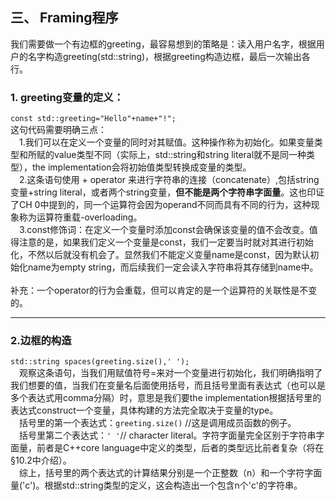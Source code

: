 ## 三、 Framing程序
我们需要做一个有边框的greeting，最容易想到的策略是：读入用户名字，根据用户的名字构造greeting(std::string)，根据greeting构造边框，最后一次输出各行。  
### 1. greeting变量的定义：
`const std::greeting="Hello"+name+"!";`  
这句代码需要明确三点：  
&emsp;1.我们可以在定义一个变量的同时对其赋值。这种操作称为初始化。如果变量类型和所赋的value类型不同（实际上，std::string和string literal就不是同一种类型），the implementation会将初始值类型转换成变量的类型。  
&emsp;2.这条语句使用 + operator 来进行字符串的连接（concatenate）,包括string变量+string literal，或者两个string变量，**但不能是两个字符串字面量**。这也印证了CH 0中提到的，同一个运算符会因为operand不同而具有不同的行为，这种现象称为运算符重载-overloading。  
&emsp;3.const修饰词：在定义一个变量时添加const会确保该变量的值不会改变。值得注意的是，如果我们定义一个变量是const，我们一定要当时就对其进行初始化，不然以后就没有机会了。显然我们不能定义变量name是const，因为默认初始化name为empty string，而后续我们一定会读入字符串将其存储到name中。  
<br>
补充：一个operator的行为会重载，但可以肯定的是一个运算符的关联性是不变的。
***
### 2.边框的构造
`std::string spaces(greeting.size(),' ');`  
&emsp;观察这条语句，当我们用赋值符号=来对一个变量进行初始化，我们明确指明了我们想要的值，当我们在变量名后面使用括号，而且括号里面有表达式（也可以是多个表达式用comma分隔）时，意思是我们要the implementation根据括号里的表达式construct一个变量，具体构建的方法完全取决于变量的type。  
&emsp;括号里的第一个表达式：`greeting.size()`  //这是调用成员函数的例子。  
&emsp;括号里第二个表达式：`' '`// character literal。字符字面量完全区别于字符串字面量，前者是C++core language中定义的类型，后者的类型远比前者复杂（将在&sect;10.2中介绍）。  
&emsp;综上，括号里的两个表达式的计算结果分别是一个正整数（n）和一个字符字面量('c')。根据std::string类型的定义，这会构造出一个包含n个'c'的字符串。

